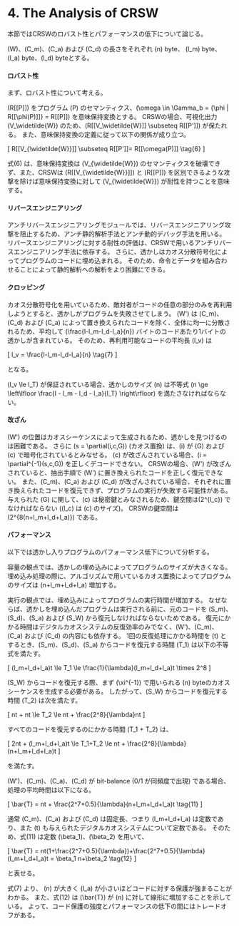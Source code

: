 # 4. The Analysis of CRSW

本節ではCRSWのロバスト性とパフォーマンスの低下について論じる。

\(W\)、\(C_m\)、\(C_a\) および \(C_d\) の長さをそれぞれ \(n\) byte、 \(l_m\) byte、\(l_a\) byte、\(l_d\) byteとする。

#### ロバスト性

まず、ロバスト性について考える。

\(R\[[P\]]\) をプログラム \(P\) のセマンティクス、\(\omega \in \Gamma_b = \{\phi \| R\[[\phi(P)\]]\} = R\[[P\]]\) を意味保持変換とする。
CRSWの場合、可視化出力 \(V_\widetilde{W}\) のため、\(R\[[V_\widetilde{W}\]] \subseteq R\[[P'\]]\) が保たれる。
また、意味保持変換の定義に従って以下の関係が成り立つ。

\[
    R\[[V_{\widetilde{W}}\]] \subseteq R\[[P'\]]= R\[[\omega(P)\]] \tag{6}
\]

<!-- textlint-disable -->
式(6) は、意味保持変換は \(V_{\widetilde{W}}\) のセマンティクスを破壊できず、また、CRSWは \(R\[[V_{\widetilde{W}}\]]\) と \(R\[[P\]]\) を区別できるような攻撃を除けば意味保持変換に対して \(V_{\widetilde{W}}\) が耐性を持つことを意味する。
<!-- textlint-enable -->

#### リバースエンジニアリング

アンチリバースエンジニアリングモジュールでは、リバースエンジニアリング攻撃を阻止するため、アンチ静的解析手法とアンチ動的デバッグ手法を用いる。
リバースエンジニアリングに対する耐性の評価は、CRSWで用いるアンチリバースエンジニアリング手法に依存する。
さらに、透かしはカオス分散符号化によってプログラムのコードに埋め込まれる。
そのため、命令とデータを組み合わせることによって静的解析への解析をより困難にできる。


#### クロッピング

カオス分散符号化を用いているため、敵対者がコードの任意の部分のみを再利用しようとすると、透かしがプログラムを失敗させてしまう。
\(W'\) は \(C_m\)、\(C_d\) および \(C_a\) によって置き換えられたコードを除く、全体に均一に分散されるため、平均して \(\frac{l-l_m-l_d-l_a}{n}\) バイトのコードあたり1バイトの透かしが含まれている。
そのため、再利用可能なコードの平均長 \(l_v\) は

\[
    l_v = \frac{l-l_m-l_d-l_a}{n} \tag{7}
\]

となる。

\(l_v \le l_T\) が保証されている場合、透かしのサイズ \(n\) は不等式 \(n \ge \left\lfloor \frac{l - l_m - l_d - l_a}{l_T} \right\rfloor\) を満たさなければならない。

#### 改ざん

<!-- textlint-disable -->
\(W'\) の位置はカオスシーケンスによって生成されるため、透かしを見つけるのは困難である。
さらに \(s = \partial(i,c,G)\) (カオス置換) は、\(i\) が \(G\) および \(c\) で暗号化されているとみなせる。
\(c\) が改ざんされている場合、\(i = \partial^{-1}(s,c,G)\) を正しくデコードできない。
CRSWの場合、\(W'\) が改ざんされていると、抽出手順で \(W'\) に置き換えられたコードを正しく復元できない。
また、\(C_m\)、\(C_a\) および \(C_d\) が改ざんされている場合、それぞれに置き換えられたコードを復元できず、プログラムの実行が失敗する可能性がある。
与えられた \(G\) に関して、\(c\) は秘密鍵とみなされるため、鍵空間は\(2^{l_c}\) でなければならない (\(l_c\) は \(c\) のサイズ)。
CRSWの鍵空間は \(2^{8(n+l_m+l_d+l_a)}\) である。
<!-- textlint-enable -->

#### パフォーマンス

以下では透かし入りプログラムのパフォーマンス低下について分析する。

容量の観点では、透かしの埋め込みによってプログラムのサイズが大きくなる。
埋め込み処理の際に、アルゴリズムで用いているカオス置換によってプログラムのサイズは \(n+l_m+l_d+l_a\) 増加する。

<!-- textlint-disable -->
実行の観点では、埋め込みによってプログラムの実行時間が増加する。
なぜならば、透かしを埋め込んだプログラムは実行される前に、元のコードを \(S_m\)、\(S_d\)、\(S_a\) および \(S_W\) から復元しなければならないためである。
復元にかかる時間はデジタルカオスシステムの反復効率のみでなく、\(W'\)、\(C_m\)、\(C_a\) および \(C_d\) の内容にも依存する。
1回の反復処理にかかる時間を \(t\) とするとき、\(S_m\)、\(S_d\)、\(S_a\) からコードを復元する時間 \(T_1\) は以下の不等式を満たす。
<!-- textlint-enable -->

\[
    (l_m+l_d+l_a)t \le T_1 \le \frac{1}{\lambda}(l_m+l_d+l_a)t \times 2^8
\]

\(S_W\) からコードを復元する際、まず \(\xi^{-1}\) で用いられる \(n\) byteのカオスシーケンスを生成する必要がある。
したがって、\(S_W\) からコードを復元する時間 \(T_2\) は次を満たす。

\[
    nt + nt \le T_2 \le nt + \frac{2^8}{\lambda}nt
\]

すべてのコードを復元するのにかかる時間 \(T_1 + T_2\) は、

\[
    2nt + (l_m+l_d+l_a)t \le T_1+T_2 \le nt + \frac{2^8}{\lambda}(n+l_m+l_d+l_a)t
\]

を満たす。

\(W'\)、\(C_m\)、\(C_a\)、\(C_d\) が bit-balance (0/1 が同頻度で出現) である場合、処理の平均時間は以下になる。

\[
    \bar{T} = nt + \frac{2^7+0.5}{\lambda}(n+l_m+l_d+l_a)t \tag{11}
\]

通常 \(C_m\)、\(C_a\) および \(C_d\) は固定長、つまり \(l_m+l_d+l_a\) は定数であり、また \(t\) も与えられたデジタルカオスシステムについて定数である。
そのため、式(11) は定数 \(\beta_1\)、\(\beta_2\) を用いて、

\[
    \bar{T} = nt(1+\frac{2^7+0.5}{\lambda})+\frac{2^7+0.5}{\lambda}(l_m+l_d+l_a)t = \beta_1 n+\beta_2 \tag{12}
\]

と表せる。

<!-- textlint-disable -->
式(7) より、 \(n\) が大きく \(l_a\) が小さいほどコードに対する保護が強まることがわかる。
また、式(12) は \(\bar{T}\) が \(n\) に対して線形に増加することを示している。
よって、コード保護の強度とパフォーマンスの低下の間にはトレードオフがある。
<!-- textlint-enable -->
